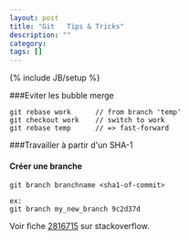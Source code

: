 ```yaml
---
layout: post
title: "Git   Tips & Tricks"
description: ""
category: 
tags: []
---
```

{% include JB/setup %}

###Eviter les bubble merge

    git rebase work      // from branch 'temp'
    git checkout work    // switch to work
    git rebase temp      // => fast-forward
    

###Travailler à partir d'un SHA-1

#### Créer une branche

    git branch branchname <sha1-of-commit>
    
    ex:
    git branch my_new_branch 9c2d37d
    
Voir fiche [2816715](http://stackoverflow.com/questions/2816715/branch-from-a-previous-commit-using-git) sur stackoverflow.

